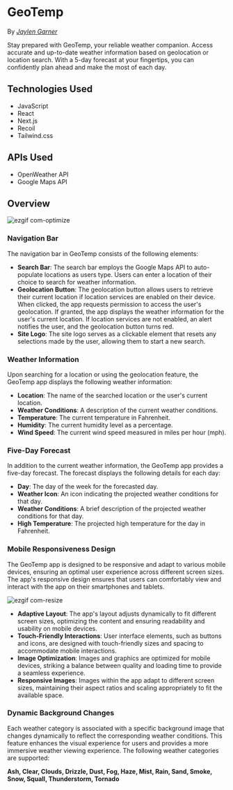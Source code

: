 # GeoTemp

By _[Jaylen Garner](https://github.com/JaylenGarner)_

Stay prepared with GeoTemp, your reliable weather companion. Access accurate and up-to-date weather information based on geolocation or location search. With a 5-day forecast at your fingertips, you can confidently plan ahead and make the most of each day.

## Technologies Used

- JavaScript
- React
- Next.js
- Recoil
- Tailwind.css

## APIs Used

- OpenWeather API
- Google Maps API

## Overview
![ezgif com-optimize](https://github.com/JaylenGarner/GeoTemp/assets/93837049/8e01c40c-c627-4065-9d40-113278c8738b)

### Navigation Bar

The navigation bar in GeoTemp consists of the following elements:

<ul>
<li><strong>Search Bar</strong>: The search bar employs the Google Maps API to auto-populate locations as users type. Users can enter a location of their choice to search for weather information.</li>

<li><strong>Geolocation Button</strong>: The geolocation button allows users to retrieve their current location if location services are enabled on their device. When clicked, the app requests permission to access the user's geolocation. If granted, the app displays the weather information for the user's current location. If location services are not enabled, an alert notifies the user, and the geolocation button turns red.</li>

<li><strong>Site Logo</strong>: The site logo serves as a clickable element that resets any selections made by the user, allowing them to start a new search.</li>
</ul>

### Weather Information
Upon searching for a location or using the geolocation feature, the GeoTemp app displays the following weather information:

<ul>
<li><strong>Location</strong>: The name of the searched location or the user's current location.</li>

<li><strong>Weather Conditions</strong>: A description of the current weather conditions.</li>

<li><strong>Temperature</strong>: The current temperature in Fahrenheit.</li>

<li><strong>Humidity</strong>: The current humidity level as a percentage.</li>

<li><strong>Wind Speed</strong>: The current wind speed measured in miles per hour (mph).</li>
</ul>

### Five-Day Forecast
In addition to the current weather information, the GeoTemp app provides a five-day forecast. The forecast displays the following details for each day:

<ul>
<li><strong>Day</strong>: The day of the week for the forecasted day.</li>

<li><strong>Weather Icon</strong>: An icon indicating the projected weather conditions for that day.</li>

<li><strong>Weather Conditions</strong>: A brief description of the projected weather conditions for that day.</li>

<li><strong>High Temperature</strong>: The projected high temperature for the day in Fahrenheit.</li>
</ul>

### Mobile Responsiveness Design
The GeoTemp app is designed to be responsive and adapt to various mobile devices, ensuring an optimal user experience across different screen sizes. The app's responsive design ensures that users can comfortably view and interact with the app on their smartphones and tablets.


![ezgif com-resize](https://github.com/JaylenGarner/GeoTemp/assets/93837049/7e9e37cb-a712-40ac-ac29-0ec348c8a4c1)


<ul>
<li><strong>Adaptive Layout</strong>: The app's layout adjusts dynamically to fit different screen sizes, optimizing the content and ensuring readability and usability on mobile devices.</li>

<li><strong>Touch-Friendly Interactions</strong>: User interface elements, such as buttons and icons, are designed with touch-friendly sizes and spacing to accommodate mobile interactions.</li>

<li><strong>Image Optimization</strong>: Images and graphics are optimized for mobile devices, striking a balance between quality and loading time to provide a seamless experience.</li>

<li><strong>Responsive Images</strong>: Images within the app adapt to different screen sizes, maintaining their aspect ratios and scaling appropriately to fit the available space.</li>
</ul>
  
### Dynamic Background Changes
Each weather category is associated with a specific background image that changes dynamically to reflect the corresponding weather conditions. This feature enhances the visual experience for users and provides a more immersive weather viewing experience. The following weather categories are supported: 

<strong>Ash, Clear, Clouds, Drizzle, Dust, Fog, Haze, Mist, Rain, Sand, Smoke, Snow, Squall, Thunderstorm, Tornado</strong>
